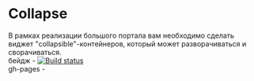 # Collapse
 В рамках реализации большого портала вам необходимо сделать виджет "collapsible"-контейнеров, который может разворачиваться и сворачиваться.  
 бейдж - [![Build status](https://ci.appveyor.com/api/projects/status/mrjss89a8cne16wl/branch/master?svg=true)](https://ci.appveyor.com/project/Pavel-A-T/collapse/branch/master)  
 gh-pages -  

